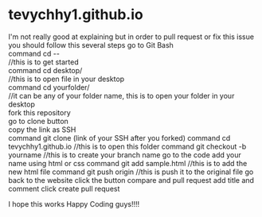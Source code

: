# tevychhy1.github.io
 I'm not really good at explaining but in order to pull request or fix this issue you should follow this several steps
 go to Git Bash
 <br>
 command 
 cd -- 
 <br>
 //this is to get started
 <br>
 command
 cd desktop/
 <br>
 //this is to open file in your desktop
 <br>
 command
 cd yourfolder/
 <br>
 //it can be any of your folder name, this is to open your folder in your desktop
 <br>
 fork this repository
 <br>
 go to clone button
 <br>
 copy the link as SSH
 <br>
 command
 git clone (link of your SSH after you forked)
 command
 cd tevychhy1.github.io
 //this is to open this folder
 command
 git checkout -b yourname
 //this is to create your branch name
 go to the code add your name using html or css
 command
 git add sample.html
 //this is to add the new html file
 command
 git push origin
 //this is push it to the original file
 go back to the website
 click the button compare and pull request
 add title and comment
 click create pull request
 
 I hope this works
 Happy Coding guys!!!!
